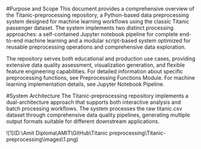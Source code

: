 #Purpose and Scope
This document provides a comprehensive overview of the Titanic-preprocessing repository, a Python-based data preprocessing system designed for machine learning workflows using the classic Titanic passenger dataset. The system implements two distinct processing approaches: a self-contained Jupyter notebook pipeline for complete end-to-end machine learning and a modular script-based system optimized for reusable preprocessing operations and comprehensive data exploration.

The repository serves both educational and production use cases, providing extensive data quality assessment, visualization generation, and flexible feature engineering capabilities. For detailed information about specific preprocessing functions, see Preprocessing Functions Module. For machine learning implementation details, see Jupyter Notebook Pipeline.

#System Architecture
The Titanic-preprocessing repository implements a dual-architecture approach that supports both interactive analysis and batch processing workflows. The system processes the raw titanic.csv dataset through comprehensive data quality pipelines, generating multiple output formats suitable for different downstream applications.

![1](D:\Amit Diploma\AMIT\GitHub\Titanic preprocessing\Titanic-preprocessing\images\1.png)
